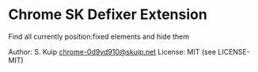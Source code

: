 # Chrome SK Defixer Extension

Find all currently position:fixed elements and hide them

Author: S. Kuip <chrome-0d9vd910@skuip.net>
License: MIT (see LICENSE-MIT)
